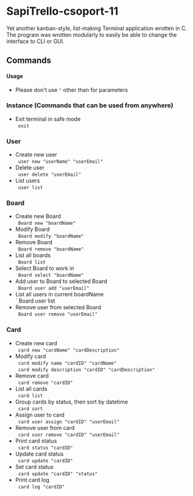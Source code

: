 # SapiTrello-csoport-11  
Yet another kanban-style, list-making Terminal application wrotten in C.  
The program was wrotten modularly to easily be able to change the interface to CLI or GUI.  


## Commands  

#### Usage  
* Please don't use `"` other than for parameters  

### Instance (Commands that can be used from anywhere)  
* Exit terminal in safe mode  
	` exit`  
	
### User  
* Create new user  
	` user new "userName" "userEmail"`  
* Delete user  
	` user delete "userEmail"`  
* List users  
	` user list`  

### Board  
* Create new Board  
	` Board new "boardName"`  
* Modify Board  
	` Board modify "boardName"`  
* Remove Board  
	` Board remove "boardName"`  
* List all boards  
	` Board list`  
* Select Board to work in  
	` Board select "boardName"`  
* Add user to Board to selected Board  
	` Board user add "userEmail"`  
* List all users in current boardName  
	` Board user list  
* Remove user from selected Board  
	` Board user remove "userEmail"`  

### Card  
* Create new card  
	` card new "cardName" "cardDescription"`  
* Modify card  
	` card modify name "cardID" "cardName"`  
	` card modify description "cardID" "cardDescription"`  
* Remove card  
	` card remove "cardID"`  
* List all cards  
	` card list`  
* Group cards by status, then sort by datetime  
	` card sort`  
* Assign user to card  
	` card user assign "cardID" "userEmail"`  
* Remove user from card  
	` card user remove "cardID" "userEmail"`  
* Print card status  
	` card status "cardID"`  
* Update card status  
	` card update "cardID"`  
* Set card status  
	` card update "cardID" "status"`  
* Print card log  
	` card log "cardID"`  